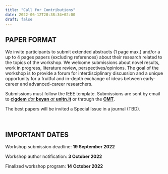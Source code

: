 ```yaml
---
title: "Call for Contributions"
date: 2022-06-12T20:38:34+02:00
draft: false
---
```


## PAPER FORMAT

We invite participants to submit extended abstracts (1 page max.) and/or a up to 4 pages papers (excluding references) about their research related to the topics of the workshop. We welcome submissions about novel results, work in progress, literature review, perspectives/opinions. The goal of the workshop is to provide a forum for interdisciplinary discussion and a unique opportunity for a fruitful and in-depth exchange of ideas between early-career and advanced-career researchers.

Submissions must follow the IEEE template. Submissions are sent by email to [**cigdem** *dot* **beyan** *at* **unitn.it**]() or through the [**CMT**](https://cmt3.research.microsoft.com/SCIAR2022/Submission/Index).

The best papers will be invited a Special Issue in a journal (TBD).

<br/>

## IMPORTANT DATES

Workshop submission deadline: **19 September 2022**

Workshop author notification: **3 October 2022**

Finalized workshop program: **14 October 2022**
